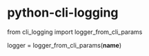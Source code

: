 # python-cli-logging

from cli_logging import logger_from_cli_params


logger = logger_from_cli_params(__name__)

